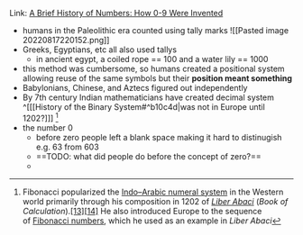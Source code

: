 Link: [A Brief History of Numbers: How 0-9 Were Invented](https://education.casio.co.uk/blog/a-brief-history-of-numbers)

- humans in the Paleolithic era counted using tally marks
![[Pasted image 20220817220152.png]]
- Greeks, Egyptians, etc all also used tallys
	- in ancient egypt, a coiled rope == 100 and a water lily == 1000
- this method was cumbersome, so humans created a positional system allowing reuse of the same symbols but their **position meant something**
- Babylonians, Chinese, and Aztecs figured out independently
- By 7th century Indian mathematicians have created decimal system ^[[[History of the Binary System#^b10c4d|was not in Europe until 1202?]]] [^1]
- the number 0
	- before zero people left a blank space making it hard to distinugish e.g. 63 from 603
	- ==TODO: what did people do before the concept of zero?==
	- 

[^1]: Fibonacci popularized the [Indo–Arabic numeral system](https://en.wikipedia.org/wiki/Hindu%E2%80%93Arabic_numeral_system "Hindu–Arabic numeral system") in the Western world primarily through his composition in 1202 of _[Liber Abaci](https://en.wikipedia.org/wiki/Liber_Abaci "Liber Abaci")_ (_Book of Calculation_).[[13]](https://en.wikipedia.org/wiki/Fibonacci#cite_note-15)[[14]](https://en.wikipedia.org/wiki/Fibonacci#cite_note-16) He also introduced Europe to the sequence of [Fibonacci numbers](https://en.wikipedia.org/wiki/Fibonacci_number "Fibonacci number"), which he used as an example in _Liber Abaci_